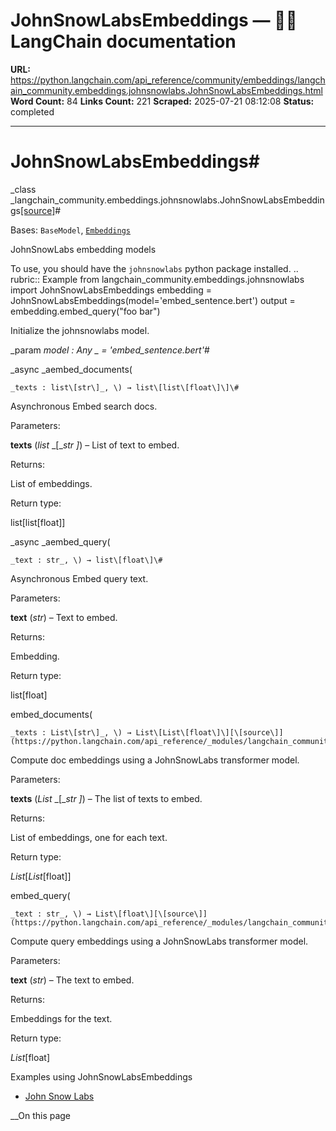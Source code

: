 # JohnSnowLabsEmbeddings — 🦜🔗 LangChain  documentation

**URL:** https://python.langchain.com/api_reference/community/embeddings/langchain_community.embeddings.johnsnowlabs.JohnSnowLabsEmbeddings.html
**Word Count:** 84
**Links Count:** 221
**Scraped:** 2025-07-21 08:12:08
**Status:** completed

---

# JohnSnowLabsEmbeddings\#

_class _langchain\_community.embeddings.johnsnowlabs.JohnSnowLabsEmbeddings[\[source\]](https://python.langchain.com/api_reference/_modules/langchain_community/embeddings/johnsnowlabs.html#JohnSnowLabsEmbeddings)\#     

Bases: `BaseModel`, [`Embeddings`](https://python.langchain.com/api_reference/core/embeddings/langchain_core.embeddings.embeddings.Embeddings.html#langchain_core.embeddings.embeddings.Embeddings "langchain_core.embeddings.embeddings.Embeddings")

JohnSnowLabs embedding models

To use, you should have the `johnsnowlabs` python package installed. .. rubric:: Example               from langchain_community.embeddings.johnsnowlabs import JohnSnowLabsEmbeddings          embedding = JohnSnowLabsEmbeddings(model='embed_sentence.bert')     output = embedding.embed_query("foo bar")     

Initialize the johnsnowlabs model.

_param _model _: Any_ _ = 'embed\_sentence.bert'_\#     

_async _aembed\_documents\(

    _texts : list\[str\]_, \) → list\[list\[float\]\]\#     

Asynchronous Embed search docs.

Parameters:     

**texts** \(_list_ _\[__str_ _\]_\) – List of text to embed.

Returns:     

List of embeddings.

Return type:     

list\[list\[float\]\]

_async _aembed\_query\(

    _text : str_, \) → list\[float\]\#     

Asynchronous Embed query text.

Parameters:     

**text** \(_str_\) – Text to embed.

Returns:     

Embedding.

Return type:     

list\[float\]

embed\_documents\(

    _texts : List\[str\]_, \) → List\[List\[float\]\][\[source\]](https://python.langchain.com/api_reference/_modules/langchain_community/embeddings/johnsnowlabs.html#JohnSnowLabsEmbeddings.embed_documents)\#     

Compute doc embeddings using a JohnSnowLabs transformer model.

Parameters:     

**texts** \(_List_ _\[__str_ _\]_\) – The list of texts to embed.

Returns:     

List of embeddings, one for each text.

Return type:     

_List_\[_List_\[float\]\]

embed\_query\(

    _text : str_, \) → List\[float\][\[source\]](https://python.langchain.com/api_reference/_modules/langchain_community/embeddings/johnsnowlabs.html#JohnSnowLabsEmbeddings.embed_query)\#     

Compute query embeddings using a JohnSnowLabs transformer model.

Parameters:     

**text** \(_str_\) – The text to embed.

Returns:     

Embeddings for the text.

Return type:     

_List_\[float\]

Examples using JohnSnowLabsEmbeddings

  * [John Snow Labs](https://python.langchain.com/docs/integrations/text_embedding/johnsnowlabs_embedding/)

__On this page